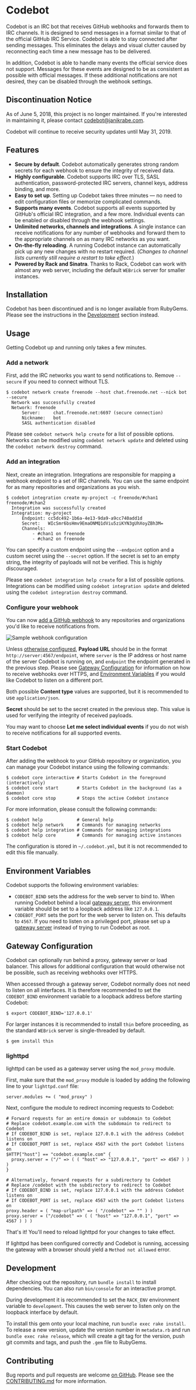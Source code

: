 # Codebot

Codebot is an IRC bot that receives GitHub webhooks and forwards them to
IRC channels. It is designed to send messages in a format similar to that
of the official GitHub IRC Service. Codebot is able to stay connected after
sending messages. This eliminates the delays and visual clutter caused by
reconnecting each time a new message has to be delivered.

In addition, Codebot is able to handle many events the official service does not
support. Messages for these events are designed to be as consistent as possible
with official messages. If these additional notifications are not desired, they
can be disabled through the webhook settings.

## Discontinuation Notice

As of June 5, 2018, this project is no longer maintained. If you're interested
in maintaining it, please contact codebot@janikrabe.com.

Codebot will continue to receive security updates until May 31, 2019.

## Features

* **Secure by default**. Codebot automatically generates strong random secrets
  for each webhook to ensure the integrity of received data.
* **Highly configurable**. Codebot supports IRC over TLS, SASL authentication,
  password-protected IRC servers, channel keys, address binding, and more.
* **Easy to set up**. Setting up Codebot takes three minutes — no need to edit
  configuration files or memorize complicated commands.
* **Supports many events**. Codebot supports all events supported by GitHub's
  official IRC integration, and a few more. Individual events can be enabled
  or disabled through the webhook settings.
* **Unlimited networks, channels and integrations**. A single instance can
  receive notifications for any number of webhooks and forward them to the
  appropriate channels on as many IRC networks as you want.
* **On-the-fly reloading**. A running Codebot instance can automatically pick
  up any new changes with no restart required. (*Changes to channel lists
  currently still require a restart to take effect.*)
* **Powered by Rack and Sinatra**. Thanks to Rack, Codebot can work with almost
  any web server, including the default `WEBrick` server for smaller instances.

## Installation

Codebot has been discontinued and is no longer available from RubyGems.
Please see the instructions in the [Development][develop] section instead.

## Usage

Getting Codebot up and running only takes a few minutes.

### Add a network

First, add the IRC networks you want to send notifications to. Remove `--secure`
if you need to connect without TLS.

```
$ codebot network create freenode --host chat.freenode.net --nick bot --secure
  Network was successfully created
  Network: freenode
      Server:     chat.freenode.net:6697 (secure connection)
      Nickname:   bot
      SASL authentication disabled
```

Please see `codebot network help create` for a list of possible options.
Networks can be modified using `codebot network update` and deleted
using the `codebot network destroy` command.

### Add an integration

Next, create an integration. Integrations are responsible for mapping a webhook
endpoint to a set of IRC channels. You can use the same endpoint for as many
repositories and organizations as you wish.

```
$ codebot integration create my-project -c freenode/#chan1 freenode/#chan2
  Integration was successfully created
  Integration: my-project
      Endpoint: cc5dc492-1b6a-4e13-9da9-a9cc740add1d
      Secret:   WIcSmr6bsHmv9EmaONMQ1dViu5ziKYN3gUhXoyZBh3M=
      Channels:
          - #chan1 on freenode
          - #chan2 on freenode
```

You can specify a custom endpoint using the `--endpoint` option and a custom
secret using the `--secret` option. If the secret is set to an empty string,
the integrity of payloads will not be verified. This is highly discouraged.

Please see `codebot integration help create` for a list of possible options.
Integrations can be modified using `codebot integration update` and deleted
using the `codebot integration destroy` command.

### Configure your webhook

You can now [add a GitHub webhook][newhook] to any repositories and
organizations you'd like to receive notifications from.

![Sample webhook configuration](webhook.png)

Unless [otherwise configured][gateway], **Payload URL** should be in the format
`http://server:4567/endpoint`, where `server` is the IP address or host name of
the server Codebot is running on, and `endpoint` the endpoint generated in the
previous step. Please see [Gateway Configuration][gateway] for information on
how to receive webhooks over HTTPS, and [Environment Variables][environ] if you
would like Codebot to listen on a different port.

Both possible **Content type** values are supported, but it is recommended to
use `application/json`.

**Secret** should be set to the secret created in the previous step. This value
is used for verifying the integrity of received payloads.

You may want to choose **Let me select individual events** if you do not wish
to receive notifications for all supported events.

### Start Codebot

After adding the webhook to your GitHub repository or organization, you can
manage your Codebot instance using the following commands:

```
$ codebot core interactive # Starts Codebot in the foreground (interactively)
$ codebot core start       # Starts Codebot in the background (as a daemon)
$ codebot core stop        # Stops the active Codebot instance
```

For more information, please consult the following commands:

```
$ codebot help             # General help
$ codebot help network     # Commands for managing networks
$ codebot help integration # Commands for managing integrations
$ codebot help core        # Commands for managing active instances
```

The configuration is stored in `~/.codebot.yml`, but it is not recommended to
edit this file manually.

## Environment Variables

Codebot supports the following environment variables:

* `CODEBOT_BIND` sets the address for the web server to bind to. When running
  Codebot behind a local [gateway server][gateway], this environment variable
  should be set to a loopback address like `127.0.0.1`.
* `CODEBOT_PORT` sets the port for the web server to listen on. This defaults
  to `4567`. If you need to listen on a privileged port, please set up a
  [gateway server][gateway] instead of trying to run Codebot as root.

## Gateway Configuration

Codebot can optionally run behind a proxy, gateway server or load balancer.
This allows for additional configuration that would otherwise not be possible,
such as receiving webhooks over HTTPS.

When accessed through a gateway server, Codebot normally does not need to
listen on all interfaces. It is therefore recommended to set the `CODEBOT_BIND`
environment variable to a loopback address before starting Codebot:

```
$ export CODEBOT_BIND='127.0.0.1'
```

For larger instances it is recommended to install `thin` before proceeding, as
the standard `WEBrick` server is single-threaded by default.

```
$ gem install thin
```

### lighttpd

lighttpd can be used as a gateway server using the `mod_proxy` module.

First, make sure that the `mod_proxy` module is loaded by adding the following
line to your `lighttpd.conf` file:

```
server.modules += ( "mod_proxy" )
```

Next, configure the module to redirect incoming requests to Codebot:

```
# Forward requests for an entire domain or subdomain to Codebot
# Replace codebot.example.com with the subdomain to redirect to Codebot
# If CODEBOT_BIND is set, replace 127.0.0.1 with the address Codebot listens on
# If CODEBOT_PORT is set, replace 4567 with the port Codebot listens on
$HTTP["host"] == "codebot.example.com" {
  proxy.server = ("/" => ( ( "host" => "127.0.0.1", "port" => 4567 ) ) )
}

# Alternatively, forward requests for a subdirectory to Codebot
# Replace /codebot with the subdirectory to redirect to Codebot
# If CODEBOT_BIND is set, replace 127.0.0.1 with the address Codebot listens on
# If CODEBOT_PORT is set, replace 4567 with the port Codebot listens on
proxy.header = ( "map-urlpath" => ( "/codebot" => "" ) )
proxy.server = ("/codebot" => ( ( "host" => "127.0.0.1", "port" => 4567 ) ) )
```

That's it! You'll need to reload lighttpd for your changes to take effect.

If lighttpd has been configured correctly and Codebot is running, accessing the
gateway with a browser should yield a `Method not allowed` error.

## Development

After checking out the repository, run `bundle install` to install dependencies.
You can also run `bin/console` for an interactive prompt.

During development it is recommended to set the `RACK_ENV` environment variable
to `development`. This causes the web server to listen only on the loopback
interface by default.

To install this gem onto your local machine, run `bundle exec rake install`.
To release a new version, update the version number in `metadata.rb` and run
`bundle exec rake release`, which will create a git tag for the version, push
git commits and tags, and push the `.gem` file to RubyGems.

## Contributing

Bug reports and pull requests are welcome [on GitHub][github].
Please see the [CONTRIBUTING.md][contrib] for more information.

[github]: https://github.com/janikrabe/codebot "codebot on GitHub"
[contrib]: CONTRIBUTING.md "Guidelines for Contributors"
[newhook]: https://developer.github.com/webhooks/creating/#setting-up-a-webhook
[environ]: #environment-variables "Environment Variables"
[gateway]: #gateway-configuration "Gateway Configuration"
[develop]: #development "Development"
